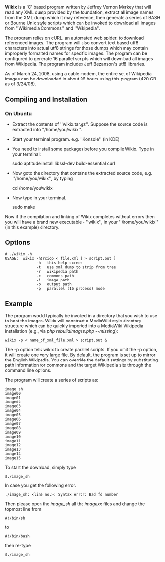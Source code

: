 **Wikix** is a 'C' based program written by Jeffrey Vernon Merkey that will read any XML dump provided by the foundation, extract all image names from the XML dump which it may reference, then generate a series of BASH or Bourne Unix style scripts which can be invoked to download all images from ''Wikimedia Commons'' and ''Wikipedia''.

The program relies on [cURL](http://curl.haxx.se/), an automated web spider, to download referenced images.  The program will also convert text based utf8 characters into actual utf8 strings for those dumps which may contain improperly formatted names for specific images.  The program can be configured to generate 16 parallel scripts which will download all images from Wikipedia.  The program includes Jeff Bezanson's utf8 libraries.

As of March 24, 2008, using a cable modem, the entire set of Wikipedia images can be downloaded in about 96 hours using this program (420 GB as of 3/24/08).  

## Compiling and Installation

### On Ubuntu

* Extract the contents of ''wikix.tar.gz''. Suppose the source code is extracted into ''/home/you/wikix''.
* Start your terminal program. e.g. ''Konsole'' (in KDE)
* You need to install some packages before you compile Wikix. Type in your terminal:

    sudo aptitude install libssl-dev build-essential curl

* Now goto the directory that contains the extracted source code, e.g. ''/home/you/wikix'', by typing

    cd /home/you/wikix

* Now type in your terminal.

    sudo make

Now if the compilation and linking of Wikix completes without errors then you will have a brand new executable - ''wikix'', in your ''/home/you/wikix'' (in this example) directory.

## Options

    # ./wikix -h
    USAGE:  wikix -htrciop < file.xml [ > script.out ]
                  -h   this help screen
                  -t   use xml dump to strip from tree
                  -r   wikipedia path
                  -c   commons path
                  -i   image path
                  -o   output path
                  -p   parallel (16 process) mode

## Example

The program would typically be invoked in a directory that you wish to use to host the images.  Wikix will construct a MediaWiki style directory structure which can be quickly imported into a MediaWiki Wikipedia installation (e.g., via *php rebuildImages.php --missing*):

    wikix -p < name_of_xml_file.xml > script.out &

The -p option tells wikix to create parallel scripts.  If you omit the -p option, it will create one very large file.  By default, the program is set up to mirror the English Wikipedia.  You can override the default settings by substituting path information for commons and the target Wikipedia site through the command line options.

The program will create a series of scripts as:

    image_sh
    image00
    image01
    image02
    image03
    image04
    image05
    image06
    image07
    image08
    image09
    image10
    image11
    image12
    image13
    image14
    image15

To start the download, simply type

    $./image_sh

In case you get the following error.

    ./image_sh: <line no.>: Syntax error: Bad fd number

Then please open the *image_sh* all the *imagexx* files and change the topmost line from

    #!/bin/sh

to

    #!/bin/bash

then re-type

    $./image_sh
